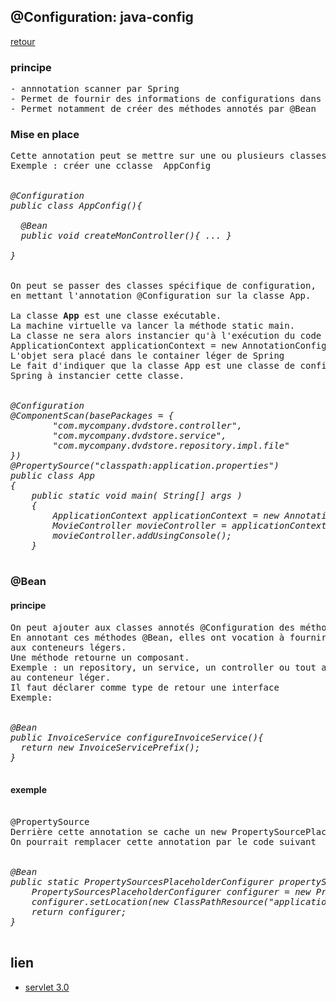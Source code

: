 ## @Configuration: java-config

[retour](./../index.md)

### principe

<pre>
- annnotation scanner par Spring
- Permet de fournir des informations de configurations dans une classe Java
- Permet notamment de créer des méthodes annotés par @Bean
</pre>

### Mise en place

<pre>
Cette annotation peut se mettre sur une ou plusieurs classes
Exemple : créer une cclasse  AppConfig

<i>
@Configuration
public class AppConfig(){

  @Bean
  public void createMonController(){ ... }

} 
</i>

On peut se passer des classes spécifique de configuration, 
en mettant l'annotation @Configuration sur la classe App.

La classe <b>App</b> est une classe exécutable.
La machine virtuelle va lancer la méthode static main.
La classe ne sera alors instancier qu'à l'exécution du code suivant :
ApplicationContext applicationContext = new AnnotationConfigApplicationContext(App.class);
L'objet sera placé dans le container léger de Spring
Le fait d'indiquer que la classe App est une classe de configuration va pousser
Spring à instancier cette classe.

<i>
@Configuration
@ComponentScan(basePackages = {
        "com.mycompany.dvdstore.controller",
        "com.mycompany.dvdstore.service",
        "com.mycompany.dvdstore.repository.impl.file"
})
@PropertySource("classpath:application.properties")
public class App 
{
    public static void main( String[] args )
    {
        ApplicationContext applicationContext = new AnnotationConfigApplicationContext(App.class);
        MovieController movieController = applicationContext.getBean(MovieController.class);
        movieController.addUsingConsole();
    }
</i>
</pre>

### @Bean

#### principe

<pre>
On peut ajouter aux classes annotés @Configuration des méthodes.
En annotant ces méthodes @Bean, elles ont vocation à fournir de objets supplémentaires
aux conteneurs légers.
Une méthode retourne un composant.
Exemple : un repository, un service, un controller ou tout autre composant util
au conteneur léger.
Il faut déclarer comme type de retour une interface
Exemple:

<i>
@Bean
public InvoiceService configureInvoiceService(){
  return new InvoiceServicePrefix();
}
</i>
</pre>

#### exemple

<pre>

@PropertySource
Derrière cette annotation se cache un new PropertySourcePlaceHolderConfigurer.
On pourrait remplacer cette annotation par le code suivant 

<i>
@Bean
public static PropertySourcesPlaceholderConfigurer propertySourcesPlaceholderConfigurer() {
    PropertySourcesPlaceholderConfigurer configurer = new PropertySourcesPlaceholderConfigurer();
    configurer.setLocation(new ClassPathResource("application.properties"));
    return configurer;
}
</i>
</pre>

## lien

- [servlet 3.0](./servlet-3.0.md)

